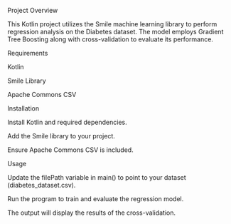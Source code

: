 Project Overview

This Kotlin project utilizes the Smile machine learning library to perform regression analysis on the Diabetes dataset. The model employs Gradient Tree Boosting along with cross-validation to evaluate its performance.

Requirements

Kotlin

Smile Library

Apache Commons CSV

Installation

Install Kotlin and required dependencies.

Add the Smile library to your project.

Ensure Apache Commons CSV is included.

Usage

Update the filePath variable in main() to point to your dataset (diabetes_dataset.csv).

Run the program to train and evaluate the regression model.

The output will display the results of the cross-validation.



 




